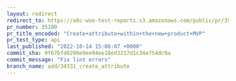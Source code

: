 ```yaml
---
layout: redirect
redirect_to: https://a8c-woo-test-reports.s3.amazonaws.com/public/pr/35100/api/index.html
pr_number: 35100
pr_title_encoded: "Create+attribute+within+the+new+product+MVP"
pr_test_type: api
last_published: "2022-10-14 15:08:07 +0000"
commit_sha: 9f67bfd0298e9ee94ee18ed3217d1c34e754dc9a
commit_message: "Fix lint errors"
branch_name: add/34331_create_attribute
---
```

